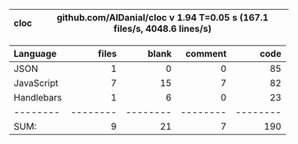 cloc|github.com/AlDanial/cloc v 1.94  T=0.05 s (167.1 files/s, 4048.6 lines/s)
--- | ---

Language|files|blank|comment|code
:-------|-------:|-------:|-------:|-------:
JSON|1|0|0|85
JavaScript|7|15|7|82
Handlebars|1|6|0|23
--------|--------|--------|--------|--------
SUM:|9|21|7|190
